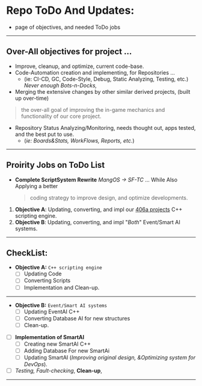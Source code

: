 # Repo ToDo And Updates:          
 - page of objectives, and needed ToDo jobs     

* * *     
    
## Over-All objectives for project ...      
 
 * Improve, cleanup, and optimize, current code-base.     
 * Code-Automation creation and implementing, for Repositories ...     
     * (ie: CI-CD, GC, Code-Style, Debug, Static Analyzing, Testing, etc.) _Never enough Bots-n-Docks,_      
 *  Merging the extensive changes by other similar derived projects, (built up over-time)      
 > the over-all goal of improving the in-game mechanics and functionality of our core project.     
 * Repository Status Analyzing/Monitoring, needs thought out, apps tested, and the best put to use.     
     * (_ie: Boards&Stats, WorkFlows, Reports, etc._)      
      
* * *      
      
## Proirity Jobs on ToDo List         
      
 - **Complete ScriptSystem Rewrite** _MangOS -> SF-TC_ ... While Also Applying a better        
     > coding strategy to improve design, and optimize developments.       
       
 1. **Objective A**:  Updating, converting, and impl our [406a projects](https://goo.gl/Jj5iXg) C++ scripting engine.       
 2. **Objective B**:  Updating, converting, and impl "_Both_" Event/Smart AI systems.       
       
*****       
       
 ## CheckList:
 
 -  **Objective A:**   `C++ scripting engine`       
     - [ ] Updating Code       
     - [ ] Converting Scripts       
     - [ ] Implementation and Clean-up.       
       
-----------------------        
       
 -  **Objective B:**  `Event/Smart AI systems`       
     - [ ] Updating EventAI C++       
     - [ ] Converting Database AI for new structures      
	 - [ ] Clean-up.     
 - [ ] **Implementation of SmartAI**       
     - [ ] Creating new SmartAI  C++       
     - [ ] Adding Database For new SmartAi       
     - [ ] Updating SmartAI (_Improving original design, &Optimizing system for DevOps_).       
 - [ ] _Testing, Fault-checking_, **Clean-up**,        
       
-----------------------     
     
